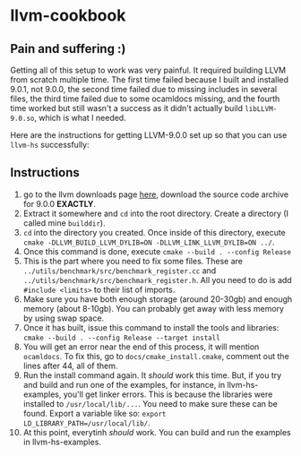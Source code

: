 # llvm-cookbook

## Pain and suffering :)

Getting all of this setup to work was very painful. It required building LLVM from scratch multiple time. The first time 
failed because I built and installed 9.0.1, not 9.0.0, the second time failed due to missing includes in 
several files, the third time failed due to some ocamldocs missing, and the fourth time worked but still wasn't a 
success as it didn't actually build `libLLVM-9.0.so`, which is what I needed.

Here are the instructions for getting LLVM-9.0.0 set up so that you can use `llvm-hs` successfully:

## Instructions

1. go to the llvm downloads page [here](https://releases.llvm.org/download.html), download the source code archive for 9.0.0 __EXACTLY__.
2. Extract it somewhere and `cd` into the root directory. Create a directory (I called mine `builddir`).
3. `cd` into the directory you created. Once inside of this directory, execute `cmake -DLLVM_BUILD_LLVM_DYLIB=ON -DLLVM_LINK_LLVM_DYLIB=ON ../`.
4. Once this command is done, execute `cmake --build . --config Release`
5. This is the part where you need to fix some files. These are `../utils/benchmark/src/benchmark_register.cc` and `../utils/benchmark/src/benchmark_register.h`. All you need to do is add `#include <limits>` to their list of imports.
6. Make sure you have both enough storage (around 20-30gb) and enough memory (about 8-10gb). You can probably get away with less memory by using swap space.
7. Once it has built, issue this command to install the tools and libraries: `cmake --build . --config Release --target install`
8. You will get an error near the end of this process, it will mention `ocamldocs`. To fix this, go to `docs/cmake_install.cmake`, comment out the lines after 44, all of them.
9. Run the install command again. It _should_ work this time. But, if you try and build and run one of the examples, for instance, in llvm-hs-examples, you'll get linker errors. This is because the libraries were installed to `/usr/local/lib/...`. You need to make sure these can be found. Export a variable like so: `export LD_LIBRARY_PATH=/usr/local/lib/`.
10. At this point, everytinh _should_ work. You can build and run the examples in llvm-hs-examples. 
